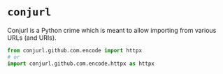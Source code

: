 # `conjurl`

Conjurl is a Python crime which is meant to allow importing from various URLs (and URIs).

```py
from conjurl.github.com.encode import httpx
# or
import conjurl.github.com.encode.httpx as httpx
```
